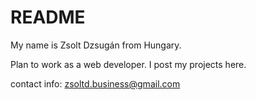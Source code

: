# README
My name is Zsolt Dzsugán from Hungary.

Plan to work as a web developer.
I post my projects here.

contact info: zsoltd.business@gmail.com
